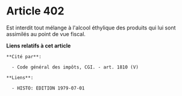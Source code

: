 # Article 402

Est interdit tout mélange à l'alcool éthylique des produits qui lui sont assimilés au point de vue fiscal.

**Liens relatifs à cet article**

	**Cité par**:

	  - Code général des impôts, CGI. - art. 1810 (V)

	**Liens**:

	  - HISTO: EDITION 1979-07-01

